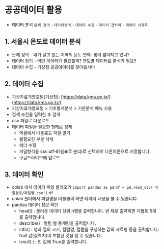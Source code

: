 # 공공데이터 활용

* 데이터 분석 
  `문제 정의` - `데이터정의` - `데이터 수집` - `데이터 전처리` - `데이터 시각화` 

## 1. 서울시 온도로 데이터 분석 
* 문제 정의 - 내가 살고 있는 지역의 온도 변화. 봄이 짧아지고 있나?
* 데이터 정의 - 어떤 데이터가 필요할까? 연도별 데이터로 분석가 필요!!
* 데이터 수집 - 기상청 공공데이터를 찾아봅시다

## 2. 데이터 수집 
* 기상자료개방포털(기상청): [https://data.kma.go.kr/](https://data.kma.go.kr/)
* 기상자료개방포털 > 기후통계분석 > 기온분석 메뉴 사용
* 검색 조건을 입력한 후 검색
* csv 파일로 다운로드
* 데이터 파일을 필요한 형태로 정제
  * 엑셀에서 다운로드 파일 열기
  * 불필요한 부분 삭제
  * 헤더 수정
  * 파일형식을 csv utf-8(쉼표로 분리)로 선택하여 다른이른으로 저장합니다.
  * 구글드라이브에 업로드 
## 3. 데이터 확인 
* colab 에서 데이터 파일 불러오기
  `import pandas as pd`
  `df = pd.read_csv('파일경로/파일명.csv')`
  `df`
* colab 폴더에서 파일명을 더블클릭 하면 데이터 내용을 볼 수 있습니다. 
* pandas 데이터 정보 확인
  * head() : 불러온 데이터 상위 n행을 출력합니다. 빈 채로 출력하면 디폴트 5개를 출력합니다. 
  * describe() : 컬럼 별 통계량을 출력합니다.
  * info() : 행과 열의 크기, 컬럼명, 컬럼을 구성하는 값의 자료형 등을 출력합니다.
  Null 값(결측치)이 포함된 것을 알 수 있습니다.
  * isnull( ) : 빈 값에 True를 출력합니다.
